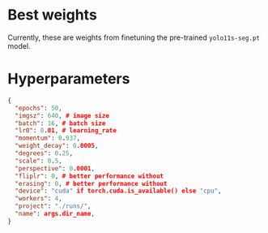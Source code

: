 # Best weights

Currently, these are weights from finetuning
the pre-trained `yolo11s-seg.pt` model.

# Hyperparameters

```json
{
  "epochs": 50,
  "imgsz": 640, # image size
  "batch": 16, # batch size
  "lr0": 0.01, # learning_rate
  "momentum": 0.937,
  "weight_decay": 0.0005,
  "degrees": 0.25,
  "scale": 0.5,
  "perspective": 0.0001,
  "fliplr": 0, # better performance without
  "erasing": 0, # better performance without
  "device": "cuda" if torch.cuda.is_available() else "cpu",
  "workers": 4,
  "project": "./runs/",
  "name": args.dir_name,
}
```
